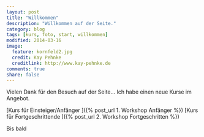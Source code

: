 ```yaml
---
layout: post
title: "Willkommen"
description: "Willkommen auf der Seite."
category: blog
tags: [kurs, foto, start, willkommen]
modified: 2014-03-16
image:
  feature: kornfeld2.jpg
  credit: Kay Pehnke
  creditlink: http://www.kay-pehnke.de
comments: true
share: false
---
```

Vielen Dank für den Besuch auf der Seite...
Ich habe einen neue Kurse im Angebot.

[Kurs für Einsteiger/Anfänger ]({% post_url 1. Workshop Anfänger %})
[Kurs für Fortgeschrittende ]({% post_url 2. Workshop Fortgeschritten %})


Bis bald